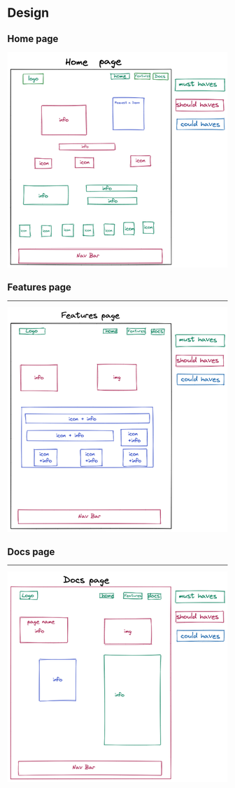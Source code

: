 # Design

## Home page

![design_home](../public/design.home.excalidraw.png)

## Features page

---

![design_features](../public/design.features.png)

## Docs page

---

![design_docs](../public/design-docs.png)
